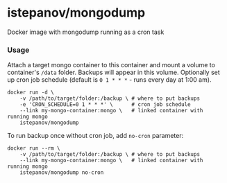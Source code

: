 istepanov/mongodump
===================

Docker image with mongodump running as a cron task

### Usage

Attach a target mongo container to this container and mount a volume to container's `/data` folder. Backups will appear in this volume. Optionally set up cron job schedule (default is `0 1 * * *` - runs every day at 1:00 am).

    docker run -d \
        -v /path/to/target/folder:/backup \ # where to put backups
        -e 'CRON_SCHEDULE=0 1 * * *' \      # cron job schedule
        --link my-mongo-container:mongo \   # linked container with running mongo
        istepanov/mongodump

To run backup once without cron job, add `no-cron` parameter:

    docker run --rm \
        -v /path/to/target/folder:/backup \ # where to put backups
        --link my-mongo-container:mongo \   # linked container with running mongo
        istepanov/mongodump no-cron
